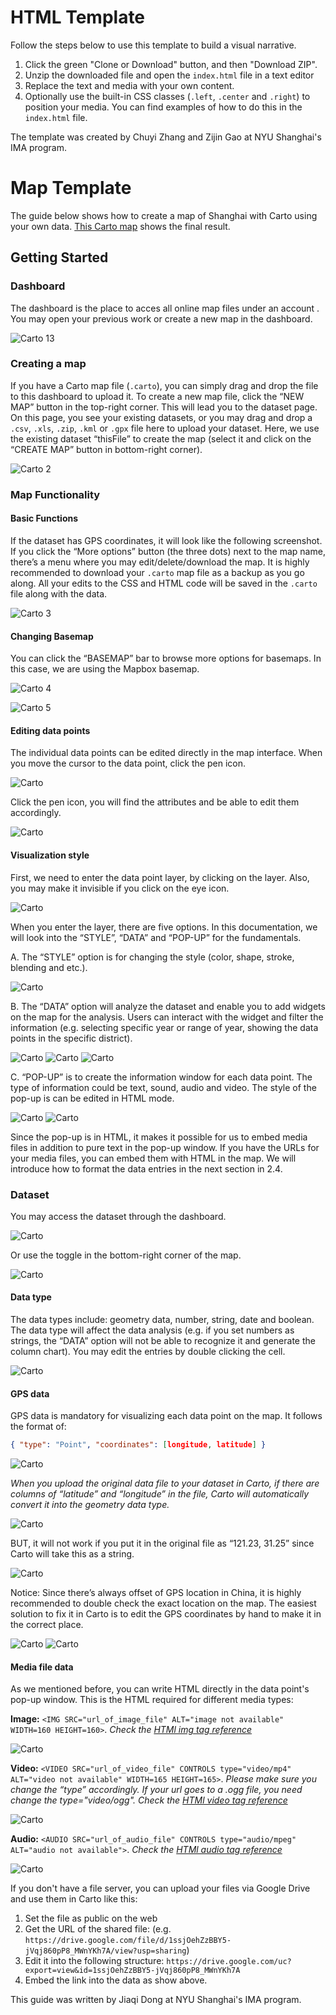 # HTML Template

Follow the steps below to use this template to build a visual narrative.

1.  Click the green "Clone or Download" button, and then "Download ZIP".
1.  Unzip the downloaded file and open the `index.html` file in a text editor
1.  Replace the text and media with your own content.
1.  Optionally use the built-in CSS classes (`.left`, `.center` and `.right`) to position your media. You can find examples of how to do this in the `index.html` file.

The template was created by Chuyi Zhang and Zijin Gao at NYU Shanghai's IMA program.

# Map Template

The guide below shows how to create a map of Shanghai with Carto using your own data. [This Carto map](https://jd3036.carto.com/builder/699904d2-7ae0-4be9-84c3-2f2e370fc263/embed) shows the final result.

## Getting Started

### Dashboard

The dashboard is the place to acces all online map files under an account . You may open your previous work or create a new map in the dashboard.

![Carto 13](assets/carto24.png)

### Creating a map

If you have a Carto map file (`.carto`), you can simply drag and drop the file to this dashboard to upload it. To create a new map file, click the “NEW MAP” button in the top-right corner. This will lead you to the dataset page. On this page, you see your existing datasets, or you may drag and drop a `.csv`, `.xls`, `.zip`, `.kml` or `.gpx` file here to upload your dataset. Here, we use the existing dataset “thisFile” to create the map (select it and click on the “CREATE MAP” button in bottom-right corner).

![Carto 2](assets/carto22.png)

### Map Functionality

#### Basic Functions

If the dataset has GPS coordinates, it will look like the following screenshot. If you click the “More options” button (the three dots) next to the map name, there’s a menu where you may edit/delete/download the map. It is highly recommended to download your `.carto` map file as a backup as you go along. All your edits to the CSS and HTML code will be saved in the `.carto` file along with the data.

![Carto 3](assets/carto13.png)

#### Changing Basemap

You can click the “BASEMAP” bar to browse more options for basemaps. In this case, we are using the Mapbox basemap.

![Carto 4](assets/carto14.png)

![Carto 5](assets/carto3.png)

#### Editing data points

The individual data points can be edited directly in the map interface. When you move the cursor to the data point, click the pen icon.

![Carto](assets/carto15.png)

Click the pen icon, you will find the attributes and be able to edit them accordingly.

![Carto](assets/carto6.png)

#### Visualization style

First, we need to enter the data point layer, by clicking on the layer. Also, you may make it invisible if you click on the eye icon.

![Carto](assets/carto19.png)

When you enter the layer, there are five options. In this documentation, we will look into the “STYLE”, “DATA” and “POP-UP” for the fundamentals.

A. The “STYLE” option is for changing the style (color, shape, stroke, blending and etc.).

![Carto](assets/carto10.png)

B. The “DATA” option will analyze the dataset and enable you to add widgets on the map for the analysis. Users can interact with the widget and filter the information (e.g. selecting specific year or range of year, showing the data points in the specific district).

![Carto](assets/carto23.png)
![Carto](assets/carto12.png)
![Carto](assets/carto4.png)

C. “POP-UP” is to create the information window for each data point. The type of information could be text, sound, audio and video. The style of the pop-up is can be edited in HTML mode.

![Carto](assets/carto21.png)
![Carto](assets/carto2.png)

Since the pop-up is in HTML, it makes it possible for us to embed media files in addition to pure text in the pop-up window. If you have the URLs for your media files, you can embed them with HTML in the map. We will introduce how to format the data entries in the next section in 2.4.

### Dataset

You may access the dataset through the dashboard.

![Carto](assets/carto26.png)

Or use the toggle in the bottom-right corner of the map.

![Carto](assets/carto18.png)

#### Data type

The data types include: geometry data, number, string, date and boolean. The data type will affect the data analysis (e.g. if you set numbers as strings, the “DATA” option will not be able to recognize it and generate the column chart). You may edit the entries by double clicking the cell.

![Carto](assets/carto16.png)

#### GPS data

GPS data is mandatory for visualizing each data point on the map. It follows the format of:

```json
{ "type": "Point", "coordinates": [longitude, latitude] }
```

![Carto](assets/carto25.png)

_When you upload the original data file to your dataset in Carto, if there are columns of “latitude” and “longitude” in the file, Carto will automatically convert it into the geometry data type._

![Carto](assets/carto20.png)

BUT, it will not work if you put it in the original file as “121.23, 31.25” since Carto will take this as a string.

![Carto](assets/carto5.png)

Notice: Since there’s always offset of GPS location in China, it is highly recommended to double check the exact location on the map. The easiest solution to fix it in Carto is to edit the GPS coordinates by hand to make it in the correct place.

![Carto](assets/carto9.png)
![Carto](assets/carto1.png)

#### Media file data

As we mentioned before, you can write HTML directly in the data point's pop-up window. This is the HTML required for different media types:

**Image:** `<IMG SRC="url_of_image_file" ALT="image not available" WIDTH=160 HEIGHT=160>`. _Check the [HTMl img tag reference](https://www.w3schools.com/tags/tag_img.asp)_

![Carto](assets/carto7.png)

**Video:** `<VIDEO SRC="url_of_video_file" CONTROLS type="video/mp4" ALT="video not available" WIDTH=165 HEIGHT=165>`. _Please make sure you change the “type” accordingly. If your url goes to a .ogg file, you need change the type="video/ogg". Check the [HTMl video tag reference](https://www.w3schools.com/tags/tag_video.asp)_

![Carto](assets/carto17.png)

**Audio:** `<AUDIO SRC="url_of_audio_file" CONTROLS type="audio/mpeg" ALT="audio not available">`. _Check the [HTMl audio tag reference](https://www.w3schools.com/tags/tag_audio.asp)_

![Carto](assets/carto11.png)

If you don't have a file server, you can upload your files via Google Drive and use them in Carto like this:

1.  Set the file as public on the web
1.  Get the URL of the shared file:
    (e.g. `https://drive.google.com/file/d/1ssjOehZzBBY5-jVqj860pP8_MWnYKh7A/view?usp=sharing`)
1.  Edit it into the following structure: `https://drive.google.com/uc?export=view&id=1ssjOehZzBBY5-jVqj860pP8_MWnYKh7A`
1.  Embed the link into the data as show above.

This guide was written by Jiaqi Dong at NYU Shanghai's IMA program.
